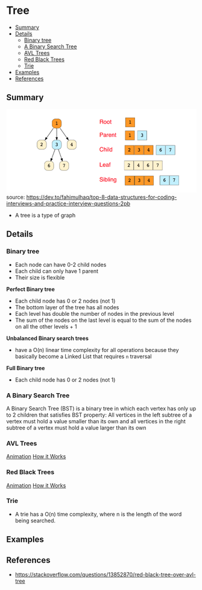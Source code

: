 # Tree

- [Summary](#summary)
- [Details](#details)
  - [Binary tree](#binary-tree)
  - [A Binary Search Tree](#a-binary-search-tree)
  - [AVL Trees](#avl-trees)
  - [Red Black Trees](#red-black-trees)
  - [Trie](#trie)
- [Examples](#examples)
- [References](#references)

## Summary

![Tree description](../images/tree_description.png)
source: https://dev.to/fahimulhaq/top-8-data-structures-for-coding-interviews-and-practice-interview-questions-2pb

- A tree is a type of graph

## Details

### Binary tree

- Each node can have 0-2 child nodes
- Each child can only have 1 parent
- Their size is flexible

**Perfect Binary tree**
- Each child node has 0 or 2 nodes (not 1)
- The bottom layer of the tree has all nodes
- Each level has double the number of nodes in the previous level
- The sum of the nodes on the last level is equal to the sum of the nodes on all the other levels + 1

**Unbalanced Binary search trees**
- have a O(n) linear time complexity for all operations because they basically become a Linked List that requires `n` traversal

**Full Binary tree**
- Each child node has 0 or 2 nodes (not 1)

### A Binary Search Tree

A Binary Search Tree (BST) is a binary tree in which each vertex has only up to 2 children that satisfies BST property: All vertices in the left subtree of a vertex must hold a value smaller than its own and all vertices in the right subtree of a vertex must hold a value larger than its own

### AVL Trees

[Animation](https://www.cs.usfca.edu/~galles/visualization/AVLtree.html)
[How it Works](https://medium.com/basecs/the-little-avl-tree-that-could-86a3cae410c7)

### Red Black Trees

[Animation](https://www.cs.usfca.edu/~galles/visualization/RedBlack.html)
[How it Works](https://medium.com/basecs/painting-nodes-black-with-red-black-trees-60eacb2be9a5)

### Trie

- A trie has a O(n) time complexity, where n is the length of the word being searched.

## Examples

## References

- https://stackoverflow.com/questions/13852870/red-black-tree-over-avl-tree